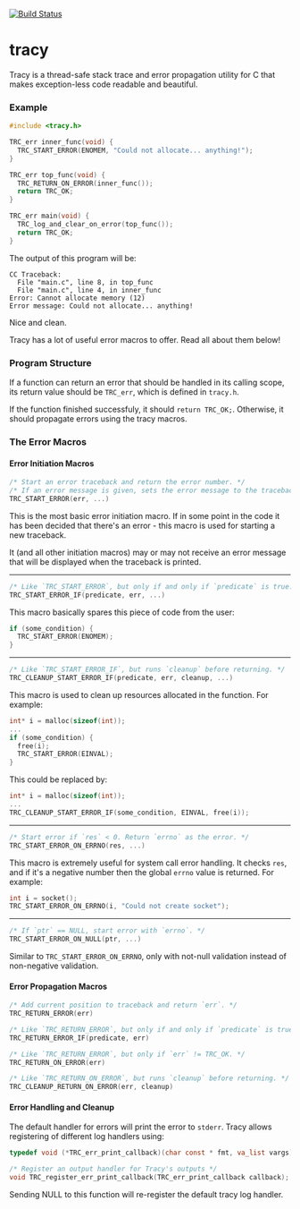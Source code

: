 [![Build Status](https://travis-ci.org/FarmerSez/tracy.svg?branch=master)](https://travis-ci.org/FarmerSez/tracy)

# tracy
Tracy is a thread-safe stack trace and error propagation utility for C that makes 
exception-less code readable and beautiful.

### Example

```c
#include <tracy.h>

TRC_err inner_func(void) {
  TRC_START_ERROR(ENOMEM, "Could not allocate... anything!");
}

TRC_err top_func(void) {
  TRC_RETURN_ON_ERROR(inner_func());
  return TRC_OK;
}

TRC_err main(void) {
  TRC_log_and_clear_on_error(top_func());
  return TRC_OK;
}
```

The output of this program will be:

```
CC Traceback:
  File "main.c", line 8, in top_func
  File "main.c", line 4, in inner_func
Error: Cannot allocate memory (12)
Error message: Could not allocate... anything!
```

Nice and clean.

Tracy has a lot of useful error macros to offer. Read all about them below!

### Program Structure
If a function can return an error that should be handled in its calling scope, its return 
value should be `TRC_err`, which is defined in `tracy.h`. 

If the function finished successfuly, it should `return TRC_OK;`. 
Otherwise, it should propagate errors using the tracy macros.

### The Error Macros

#### Error Initiation Macros

```c
/* Start an error traceback and return the error number. */
/* If an error message is given, sets the error message to the traceback. */
TRC_START_ERROR(err, ...)
```
This is the most basic error initiation macro. If in some point in the code it has been
decided that there's an error - this macro is used for starting a new traceback.

It (and all other initiation macros) may or may not receive an error message that will
be displayed when the traceback is printed.

---

```c
/* Like `TRC_START_ERROR`, but only if and only if `predicate` is true. */
TRC_START_ERROR_IF(predicate, err, ...)
```

This macro basically spares this piece of code from the user:

```c
if (some_condition) {
  TRC_START_ERROR(ENOMEM);
}
```

---

```c
/* Like `TRC_START_ERROR_IF`, but runs `cleanup` before returning. */
TRC_CLEANUP_START_ERROR_IF(predicate, err, cleanup, ...)
```

This macro is used to clean up resources allocated in the function. For example:

```c
int* i = malloc(sizeof(int));
...
if (some_condition) {
  free(i);
  TRC_START_ERROR(EINVAL);
}
```

This could be replaced by:

```c
int* i = malloc(sizeof(int));
...
TRC_CLEANUP_START_ERROR_IF(some_condition, EINVAL, free(i));
```

---

```c
/* Start error if `res` < 0. Return `errno` as the error. */
TRC_START_ERROR_ON_ERRNO(res, ...)
```

This macro is extremely useful for system call error handling. It checks `res`, and if
it's a negative number then the global `errno` value is returned. For example:

```c
int i = socket();
TRC_START_ERROR_ON_ERRNO(i, "Could not create socket");
```

---

```c
/* If `ptr` == NULL, start error with `errno`. */
TRC_START_ERROR_ON_NULL(ptr, ...)
```

Similar to `TRC_START_ERROR_ON_ERRNO`, only with not-null validation instead of non-negative validation.

#### Error Propagation Macros

```c
/* Add current position to traceback and return `err`. */
TRC_RETURN_ERROR(err)
```

```c
/* Like `TRC_RETURN_ERROR`, but only if and only if `predicate` is true. */
TRC_RETURN_ERROR_IF(predicate, err)
```

```c
/* Like `TRC_RETURN_ERROR`, but only if `err` != TRC_OK. */
TRC_RETURN_ON_ERROR(err)
```

```c
/* Like `TRC_RETURN_ON_ERROR`, but runs `cleanup` before returning. */
TRC_CLEANUP_RETURN_ON_ERROR(err, cleanup)
```

#### Error Handling and Cleanup

The default handler for errors will print the error to `stderr`. Tracy allows
registering of different log handlers using:

```c
typedef void (*TRC_err_print_callback)(char const * fmt, va_list vargs);

/* Register an output handler for Tracy's outputs */
void TRC_register_err_print_callback(TRC_err_print_callback callback);
```

Sending NULL to this function will re-register the default tracy log handler.


